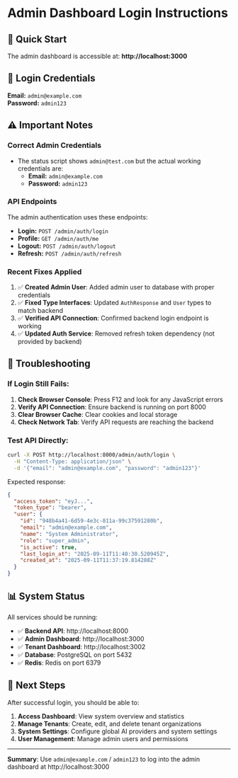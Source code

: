 # Admin Dashboard Login Instructions

## 🚀 Quick Start

The admin dashboard is accessible at: **http://localhost:3000**

## 🔑 Login Credentials

**Email:** `admin@example.com`  
**Password:** `admin123`

## ⚠️ Important Notes

### Correct Admin Credentials
- The status script shows `admin@test.com` but the actual working credentials are:
  - **Email:** `admin@example.com` 
  - **Password:** `admin123`

### API Endpoints
The admin authentication uses these endpoints:
- **Login:** `POST /admin/auth/login`
- **Profile:** `GET /admin/auth/me` 
- **Logout:** `POST /admin/auth/logout`
- **Refresh:** `POST /admin/auth/refresh`

### Recent Fixes Applied
1. ✅ **Created Admin User**: Added admin user to database with proper credentials
2. ✅ **Fixed Type Interfaces**: Updated `AuthResponse` and `User` types to match backend
3. ✅ **Verified API Connection**: Confirmed backend login endpoint is working
4. ✅ **Updated Auth Service**: Removed refresh token dependency (not provided by backend)

## 🔧 Troubleshooting

### If Login Still Fails:
1. **Check Browser Console**: Press F12 and look for any JavaScript errors
2. **Verify API Connection**: Ensure backend is running on port 8000
3. **Clear Browser Cache**: Clear cookies and local storage
4. **Check Network Tab**: Verify API requests are reaching the backend

### Test API Directly:
```bash
curl -X POST http://localhost:8000/admin/auth/login \
  -H "Content-Type: application/json" \
  -d '{"email": "admin@example.com", "password": "admin123"}'
```

Expected response:
```json
{
  "access_token": "eyJ...",
  "token_type": "bearer", 
  "user": {
    "id": "948b4a41-6d59-4e3c-811a-99c37591280b",
    "email": "admin@example.com",
    "name": "System Administrator",
    "role": "super_admin",
    "is_active": true,
    "last_login_at": "2025-09-11T11:40:30.520945Z",
    "created_at": "2025-09-11T11:37:19.814288Z"
  }
}
```

## 📊 System Status

All services should be running:
- ✅ **Backend API**: http://localhost:8000
- ✅ **Admin Dashboard**: http://localhost:3000  
- ✅ **Tenant Dashboard**: http://localhost:3002
- ✅ **Database**: PostgreSQL on port 5432
- ✅ **Redis**: Redis on port 6379

## 🎯 Next Steps

After successful login, you should be able to:
1. **Access Dashboard**: View system overview and statistics
2. **Manage Tenants**: Create, edit, and delete tenant organizations
3. **System Settings**: Configure global AI providers and system settings
4. **User Management**: Manage admin users and permissions

---

**Summary**: Use `admin@example.com` / `admin123` to log into the admin dashboard at http://localhost:3000